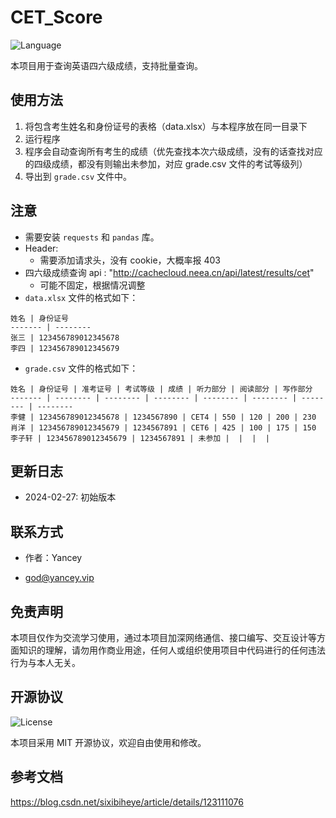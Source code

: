 # CET_Score
![Language](https://img.shields.io/badge/language-python-brightgreen)  

本项目用于查询英语四六级成绩，支持批量查询。



## 使用方法

1. 将包含考生姓名和身份证号的表格（data.xlsx）与本程序放在同一目录下
2. 运行程序
3. 程序会自动查询所有考生的成绩（优先查找本次六级成绩，没有的话查找对应的四级成绩，都没有则输出未参加，对应 grade.csv 文件的考试等级列）
4. 导出到 `grade.csv` 文件中。

## 注意

- 需要安装 `requests` 和 `pandas` 库。
- Header: 
  - 需要添加请求头，没有 cookie，大概率报 403
- 四六级成绩查询 api : "http://cachecloud.neea.cn/api/latest/results/cet"
  - 可能不固定，根据情况调整
- `data.xlsx` 文件的格式如下：

```
姓名 | 身份证号
------- | --------
张三 | 123456789012345678
李四 | 123456789012345679
```

- `grade.csv` 文件的格式如下：

```
姓名 | 身份证号 | 准考证号 | 考试等级 | 成绩 | 听力部分 | 阅读部分 | 写作部分
------- | -------- | -------- | -------- | -------- | -------- | -------- | --------
李健 | 123456789012345678 | 1234567890 | CET4 | 550 | 120 | 200 | 230
肖洋 | 123456789012345679 | 1234567891 | CET6 | 425 | 100 | 175 | 150
李子轩 | 123456789012345679 | 1234567891 | 未参加 |  |  |  | 
```

## 更新日志

- 2024-02-27: 初始版本

## 联系方式

- 作者：Yancey

- god@yancey.vip

  

## 免责声明

本项目仅作为交流学习使用，通过本项目加深网络通信、接口编写、交互设计等方面知识的理解，请勿用作商业用途，任何人或组织使用项目中代码进行的任何违法行为与本人无关。

## 开源协议

![License](https://img.shields.io/badge/license-MIT-yellow) 

本项目采用 MIT 开源协议，欢迎自由使用和修改。

## 参考文档
https://blog.csdn.net/sixibiheye/article/details/123111076
